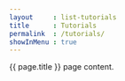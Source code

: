 ```yaml
---
layout     : list-tutorials
title      : Tutorials
permalink  : /tutorials/
showInMenu : true
---
```

{{ page.title }} page content.